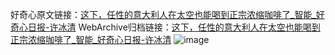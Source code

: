 好奇心原文链接：[这下，任性的意大利人在太空也能喝到正宗浓缩咖啡了_智能_好奇心日报-许冰清](https://www.qdaily.com/articles/3851.html)
WebArchive归档链接：[这下，任性的意大利人在太空也能喝到正宗浓缩咖啡了_智能_好奇心日报-许冰清](http://web.archive.org/web/20160416044436/http://www.qdaily.com:80/articles/3851.html)
![image](http://ww3.sinaimg.cn/large/007d5XDpgy1g3vdfnrz6cj30u03424qp)